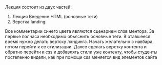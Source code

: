 Лекция состоит из двух частей:

1. Лекция Введение HTML (основные теги)
2. Верстка landing

Все комментарии синего цвета являются сценарием слов ментора. За первые полчаса необходимо обьяснить основные теги. В отавшееся время нужно делать вертску лэндинга. Начать желательно с навбара, потом перейти к ее стилизации.
Далее сделать верстку контента и обратно перейти к css и добавлять стили уже контенту, чтобы студенты постепенно видели, как при помощи css меняется вид элементов сайта
